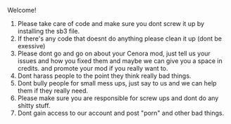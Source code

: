 Welcome!

1. Please take care of code and make sure you dont screw it up by installing the sb3 file.
2. If there's any code that doesnt do anything please clean it up (dont be exessive)
3. Please dont go and go on about your Cenora mod, just tell us your issues and how you fixed them and maybe we can give you a space in credits. and promote your mod if you really want to.
4. Dont harass people to the point they think really bad things.
5. Dont bully people for small mess ups, just say to us and we can help them if they really need.
6. Please make sure you are responsible for screw ups and dont do any shitty stuff.
7. Dont gain access to our account and post "porn" and other bad things.
